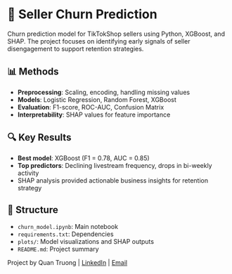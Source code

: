 # 🛒 Seller Churn Prediction

Churn prediction model for TikTokShop sellers using Python, XGBoost, and SHAP. The project focuses on identifying early signals of seller disengagement to support retention strategies.

## 📊 Methods

- **Preprocessing**: Scaling, encoding, handling missing values  
- **Models**: Logistic Regression, Random Forest, XGBoost  
- **Evaluation**: F1-score, ROC-AUC, Confusion Matrix  
- **Interpretability**: SHAP values for feature importance

## 🔍 Key Results

- **Best model**: XGBoost (F1 = 0.78, AUC = 0.85)  
- **Top predictors**: Declining livestream frequency, drops in bi-weekly activity  
- SHAP analysis provided actionable business insights for retention strategy

## 📁 Structure

- `churn_model.ipynb`: Main notebook  
- `requirements.txt`: Dependencies  
- `plots/`: Model visualizations and SHAP outputs  
- `README.md`: Project summary

Project by Quan Truong | [LinkedIn](https://www.linkedin.com/in/quantruong3005) | [Email](mailto:quan.truong3005@gmail.com)

